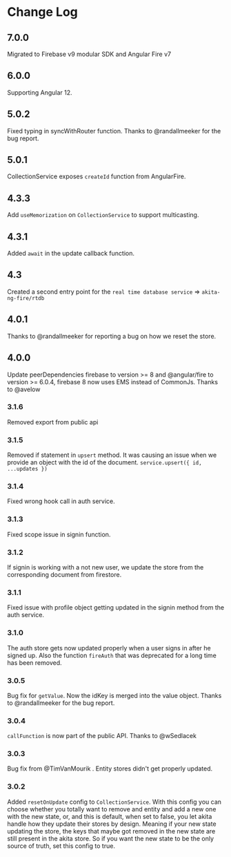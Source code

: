 # Change Log

## 7.0.0

Migrated to Firebase v9 modular SDK and Angular Fire v7

## 6.0.0

Supporting Angular 12.

## 5.0.2

Fixed typing in syncWithRouter function. Thanks to @randallmeeker for the bug report.

## 5.0.1

CollectionService exposes `createId` function from AngularFire.

## 4.3.3

Add `useMemorization` on `CollectionService` to support multicasting.

## 4.3.1

Added `await` in the update callback function.

## 4.3

Created a second entry point for the `real time database service` => `akita-ng-fire/rtdb`

## 4.0.1

Thanks to @randallmeeker for reporting a bug on how we reset the store.

## 4.0.0

Update peerDependencies firebase to version >= 8 and @angular/fire to version >= 6.0.4, firebase 8 now uses EMS instead of CommonJs.
Thanks to @avelow

### 3.1.6

Removed export from public api

### 3.1.5

Removed if statement in `upsert` method. It was causing an issue when we provide an object with the id of the document.
`service.upsert({ id, ...updates })`

### 3.1.4

Fixed wrong hook call in auth service.

### 3.1.3

Fixed scope issue in signin function.

### 3.1.2

If signin is working with a not new user, we update the store from the corresponding document from firestore.

### 3.1.1

Fixed issue with profile object getting updated in the signin method from the auth service.

### 3.1.0

The auth store gets now updated properly when a user signs in after he signed up.
Also the function `fireAuth` that was deprecated for a long time has been removed.

### 3.0.5

Bug fix for `getValue`. Now the idKey is merged into the value object. Thanks to @randallmeeker for the bug report.

### 3.0.4

`callFunction` is now part of the public API. Thanks to @wSedlacek

### 3.0.3

Bug fix from @TimVanMourik . Entity stores didn't get properly updated.

### 3.0.2

Added `resetOnUpdate` config to `CollectionService`. With this config you can choose whether you totally want to remove and entity and add a new one with the new state,
or, and this is default, when set to false, you let akita handle how they update their stores by design. Meaning if your new state updating the store, the keys that maybe got removed in the new state are still present in the akita store. So if you want the new state to be the only source of truth, set this config to true.
